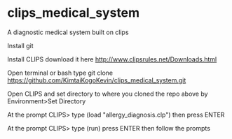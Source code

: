 # clips_medical_system
A diagnostic medical system built on clips

Install git

Install CLIPS download it here http://www.clipsrules.net/Downloads.html


Open terminal or bash type git clone https://github.com/KimtaiKogoKevin/clips_medical_system.git


Open CLIPS and set directory to where you cloned the repo above by Environment>Set Directory


At the prompt CLIPS> type (load "allergy_diagnosis.clp") then press ENTER

At the prompt CLIPS> type (run) press ENTER then follow the prompts
